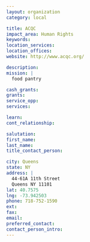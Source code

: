 ```yaml
---
layout: organization
category: local

title: ACQC
impact_area: Human Rights
keywords: 
location_services: 
location_offices: 
website: http://www.acqc.org/‎

description: 
mission: |
  food pantry

cash_grants: 
grants: 
service_opp: 
services: 

learn: 
cont_relationship: 

salutation: 
first_name: 
last_name: 
title_contact_person: 

city: Queens
state: NY
address: |
  44-61A 11th Street    
  Queens NY 11101
lat: 40.7575
lng: -73.942503
phone: 718-752-1590
ext: 
fax: 
email: 
preferred_contact: 
contact_person_intro: 
---
```

